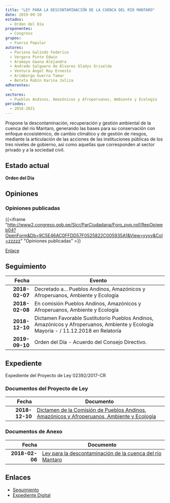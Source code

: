 ```yaml
---
title: "LEY PARA LA DESCONTAMINACIÓN DE LA CUENCA DEL RÍO MANTARO"
date: 2019-09-10
estados: 
  - Orden del Día
proponentes: 
  - Congreso
grupos: 
  - Fuerza Popular
autores: 
  - Pariona Galindo Federico
  - Vergara Pinto Edwin
  - Aramayo Gaona Alejandra
  - Andrade Salguero de Álvarez Gladys Griselda
  - Ventura Ángel Roy Ernesto
  - Arimborgo Guerra Tamar
  - Beteta Rubín Karina Juliza
adherentes: 
  - 
sectores: 
  - Pueblos Andinos, Amazónicos y Afroperuanos, Ambiente y Ecología
periodos: 
  - 2016-2021
---
```


Propone la descontaminación, recuperación y gestión ambiental de la cuenca del río Mantaro, generando las bases para su conservación con enfoque ecosistémico, de cambio climático y de gestión de riesgos, mediante la articulación de las acciones de las instituciones públicas de los tres niveles de gobierno, así como aquellas que corresponden al sector privado y a la sociedad civil.


## Estado actual

**Orden del Día**

## Opiniones

### Opiniones publicadas

{{<iframe "http://www2.congreso.gob.pe/Sicr/ParCiudadana/Foro_pvp.nsf/RepOpiweb04?OpenForm&Db=9C5E46AC0FFDD57F0525822C005935A1&View=yyyy&Col=zzzzz" "Opiniones publicadas" >}}

[Enlace](http://www2.congreso.gob.pe/Sicr/ParCiudadana/Foro_pvp.nsf/RepOpiweb04?OpenForm&Db=9C5E46AC0FFDD57F0525822C005935A1&View=yyyy&Col=zzzzz)

## Seguimiento

| Fecha | Evento |
|------:|--------|
| **2018-02-07** | Decretado a... Pueblos Andinos, Amazónicos y Afroperuanos, Ambiente y Ecología|
| **2018-02-08** | En comisión Pueblos Andinos, Amazónicos y Afroperuanos, Ambiente y Ecología|
| **2018-12-10** | Dictamen Favorable Sustitutorio Pueblos Andinos, Amazónicos y Afroperuanos, Ambiente y Ecología Mayoria - / 11.12.2018 en Relatoría|
| **2019-09-10** | Orden del Día - Acuerdo del Consejo Directivo.|


## Expediente

Expediente del Proyecto de Ley 02392/2017-CR


### Documentos del Proyecto de Ley

| Fecha | Documento |
|------:|--------|
| **2018-12-10** | [Dictamen de la Comisión de Pueblos Andinos, Amazónicos y Afroperuanos, Ambiente y Ecología](http://www.leyes.congreso.gob.pe/Documentos/2016_2021/Dictamenes/Proyectos_de_Ley/02392DC19MAY20181210.pdf) |

### Documentos de Anexo

| Fecha | Documento |
|------:|--------|
| **2018-02-06** | [Ley para la descontaminación de la cuenca del río Mantaro](http://www.leyes.congreso.gob.pe/Documentos/2016_2021/Proyectos_de_Ley_y_de_Resoluciones_Legislativas/PL0239220180206.PDF) |

## Enlaces 

- [Seguimiento](http://www2.congreso.gob.pe/Sicr/TraDocEstProc/CLProLey2016.nsf/f7fff46988ca05b1052578e100829cc7/8b81fa7ae680dbec0525822c00587109?OpenDocument)
- [Expediente Digital](http://www2.congreso.gob.pe/Sicr/TraDocEstProc/CLProLey2016.nsf/f7fff46988ca05b1052578e100829cc7/8b81fa7ae680dbec0525822c00587109?OpenDocument&Click=05257FB7005EB655.eb71d0cf91d8294e05256cdf006b5706/$Body/0.1C6C)
